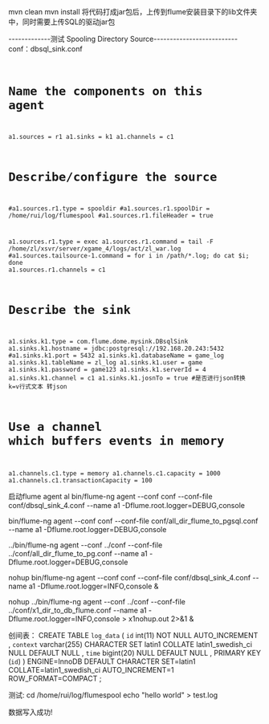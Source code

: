
mvn clean 
mvn install
将代码打成jar包后，上传到flume安装目录下的lib文件夹中，同时需要上传SQL的驱动jar包

-------------测试 Spooling Directory Source--------------------------
conf：dbsql_sink.conf
<code>
# Name the components on this agent
a1.sources = r1
a1.sinks = k1
a1.channels = c1

# Describe/configure the source
#a1.sources.r1.type = spooldir
#a1.sources.r1.spoolDir = /home/rui/log/flumespool
#a1.sources.r1.fileHeader = true

a1.sources.r1.type = exec
a1.sources.r1.command = tail -F /home/zl/xsvr/server/xgame_4/logs/act/zl_war.log
#a1.sources.tailsource-1.command = for i in /path/*.log; do cat $i; done
a1.sources.r1.channels = c1

# Describe the sink
a1.sinks.k1.type = com.flume.dome.mysink.DBsqlSink
a1.sinks.k1.hostname = jdbc:postgresql://192.168.20.243:5432
#a1.sinks.k1.port = 5432
a1.sinks.k1.databaseName = game_log
a1.sinks.k1.tableName = zl_log
a1.sinks.k1.user = game
a1.sinks.k1.password = game123
a1.sinks.k1.serverId = 4
a1.sinks.k1.channel = c1
a1.sinks.k1.josnTo = true   #是否进行json转换  k=v行式文本 转json



# Use a channel which buffers events in memory
a1.channels.c1.type = memory
a1.channels.c1.capacity = 1000
a1.channels.c1.transactionCapacity = 100
</code>


启动flume agent al
bin/flume-ng agent --conf conf --conf-file conf/dbsql_sink_4.conf --name a1 -Dflume.root.logger=DEBUG,console


bin/flume-ng agent --conf conf --conf-file conf/all_dir_flume_to_pgsql.conf --name a1 -Dflume.root.logger=DEBUG,console


../bin/flume-ng agent --conf ../conf --conf-file ../conf/all_dir_flume_to_pg.conf  --name a1 -Dflume.root.logger=DEBUG,console



nohup bin/flume-ng agent --conf conf --conf-file conf/dbsql_sink_4.conf --name a1 -Dflume.root.logger=INFO,console &

nohup ../bin/flume-ng agent --conf ../conf --conf-file ../conf/x1_dir_to_db_flume.conf  --name a1 -Dflume.root.logger=INFO,console > x1nohup.out 2>&1 &



创间表：
CREATE TABLE `log_data` (
`id`  int(11) NOT NULL AUTO_INCREMENT ,
`context`  varchar(255) CHARACTER SET latin1 COLLATE latin1_swedish_ci NULL DEFAULT NULL ,
`time`  bigint(20) NULL DEFAULT NULL ,
PRIMARY KEY (`id`)
)
ENGINE=InnoDB
DEFAULT CHARACTER SET=latin1 COLLATE=latin1_swedish_ci
AUTO_INCREMENT=1
ROW_FORMAT=COMPACT
;


测试:
cd /home/rui/log/flumespool
echo "hello world" > test.log

数据写入成功!

